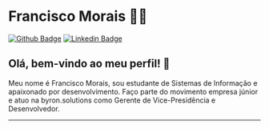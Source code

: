 # Francisco Morais :man_technologist:

[![Github Badge](https://img.shields.io/badge/-Github-000?style=flat-square&logo=Github&logoColor=white&link=https://github.com/lucasgdb)](https://github.com/franmoraiiss)
[![Linkedin Badge](https://img.shields.io/badge/-LinkedIn-blue?style=flat-square&logo=Linkedin&logoColor=white&link=https://www.linkedin.com/in/lucas-bittencourt/)](https://www.linkedin.com/in/franmorais/)

## Olá, bem-vindo ao meu perfil! 👋

Meu nome é Francisco Morais, sou estudante de Sistemas de Informação e apaixonado por desenvolvimento.
Faço parte do movimento empresa júnior e atuo na byron.solutions como Gerente de Vice-Presidência e Desenvolvedor.

---
